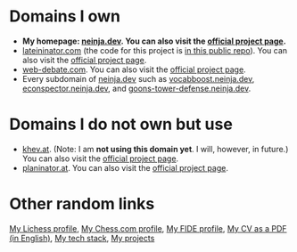 # Domains I own

- **My homepage: [neinja.dev](https://neinja.dev). You can also visit the [official project page](https://neinja.dev/projects/my-homepage).**
- [lateininator.com](https://lateininator.com/dashboard) (the code for this project is [in this public repo](https://github.com/neinja007/lateininator)). You can also visit the [official project page](https://neinja.dev/projects/lateininator-v3).
- [web-debate.com](https://web-debate.com). You can also visit the [official project page](https://neinja.dev/projects/webdebate).
- Every subdomain of [neinja.dev](https://neinja.dev) such as [vocabboost.neinja.dev](https://vocabboost.neinja.dev), [econspector.neinja.dev](https://econspector.neinja.dev), and [goons-tower-defense.neinja.dev](https://goons-tower-defense.neinja.dev).

# Domains I do not own but use

- [khev.at](https://khev.at). (Note: I am **not using this domain yet**. I will, however, in future.) You can also visit the [official project page](https://neinja.dev/projects/khev.at-homepage).
- [planinator.at](https://www.planinator.at). You can also visit the [official project page](https://neinja.dev/projects/planinator).

# Other random links

[My Lichess profile](https://lichess.org/@/neinja007), [My Chess.com profile](https://chess.com/member/nein_ja_007), [My FIDE profile](https://ratings.fide.com/profile/530011027), [My CV as a PDF (in English)](https://neinja.dev/cv-en.pdf), [My tech stack](https://neinja.dev/tech-stack), [My projects](https://neinja.dev/projects)
